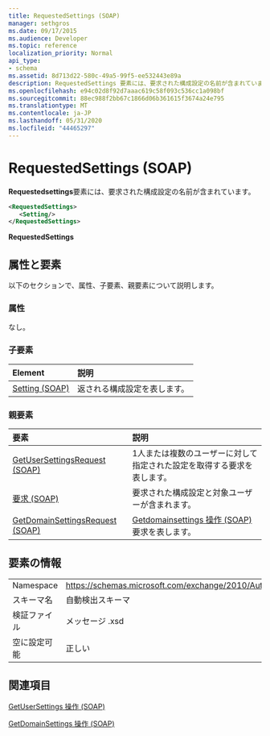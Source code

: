 ```yaml
---
title: RequestedSettings (SOAP)
manager: sethgros
ms.date: 09/17/2015
ms.audience: Developer
ms.topic: reference
localization_priority: Normal
api_type:
- schema
ms.assetid: 8d713d22-580c-49a5-99f5-ee532443e89a
description: RequestedSettings 要素には、要求された構成設定の名前が含まれています。
ms.openlocfilehash: e94c02d8f92d7aaac619c58f093c536cc1a098bf
ms.sourcegitcommit: 88ec988f2bb67c1866d06b361615f3674a24e795
ms.translationtype: MT
ms.contentlocale: ja-JP
ms.lasthandoff: 05/31/2020
ms.locfileid: "44465297"
---
```

# <a name="requestedsettings-soap"></a>RequestedSettings (SOAP)

**Requestedsettings**要素には、要求された構成設定の名前が含まれています。 
  
```XML
<RequestedSettings>
   <Setting/>
</RequestedSettings>
```

 **RequestedSettings**
## <a name="attributes-and-elements"></a>属性と要素

以下のセクションで、属性、子要素、親要素について説明します。
  
### <a name="attributes"></a>属性

なし。
  
### <a name="child-elements"></a>子要素

|**Element**|**説明**|
|:-----|:-----|
|[Setting (SOAP)](setting-soap.md) <br/> |返される構成設定を表します。  <br/> |
   
### <a name="parent-elements"></a>親要素

|**要素**|**説明**|
|:-----|:-----|
|[GetUserSettingsRequest (SOAP)](getusersettingsrequest-soap.md) <br/> |1人または複数のユーザーに対して指定された設定を取得する要求を表します。  <br/> |
|[要求 (SOAP)](request-soap.md) <br/> |要求された構成設定と対象ユーザーが含まれます。  <br/> |
|[GetDomainSettingsRequest (SOAP)](getdomainsettingsrequest-soap.md) <br/> |[Getdomainsettings 操作 (SOAP)](getdomainsettings-operation-soap.md)要求を表します。  <br/> |
   
## <a name="element-information"></a>要素の情報

|||
|:-----|:-----|
|Namespace  <br/> |https://schemas.microsoft.com/exchange/2010/Autodiscover  <br/> |
|スキーマ名  <br/> |自動検出スキーマ  <br/> |
|検証ファイル  <br/> |メッセージ .xsd  <br/> |
|空に設定可能  <br/> |正しい  <br/> |
   
## <a name="see-also"></a>関連項目



[GetUserSettings 操作 (SOAP)](getusersettings-operation-soap.md)
  
[GetDomainSettings 操作 (SOAP)](getdomainsettings-operation-soap.md)

